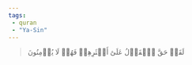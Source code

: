 ```yaml
---
tags: 
 - quran 
 - "Ya-Sin"
---
```


> لَقَدۡ حَقَّ ٱلۡقَوۡلُ عَلَىٰٓ أَكۡثَرِهِمۡ فَهُمۡ لَا يُؤۡمِنُونَ
